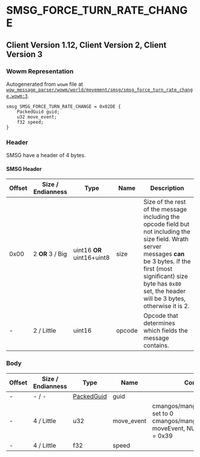 # SMSG_FORCE_TURN_RATE_CHANGE

## Client Version 1.12, Client Version 2, Client Version 3

### Wowm Representation

Autogenerated from `wowm` file at [`wow_message_parser/wowm/world/movement/smsg/smsg_force_turn_rate_change.wowm:3`](https://github.com/gtker/wow_messages/tree/main/wow_message_parser/wowm/world/movement/smsg/smsg_force_turn_rate_change.wowm#L3).
```rust,ignore
smsg SMSG_FORCE_TURN_RATE_CHANGE = 0x02DE {
    PackedGuid guid;
    u32 move_event;
    f32 speed;
}
```
### Header

SMSG have a header of 4 bytes.

#### SMSG Header

| Offset | Size / Endianness | Type   | Name   | Description |
| ------ | ----------------- | ------ | ------ | ----------- |
| 0x00   | 2 **OR** 3 / Big           | uint16 **OR** uint16+uint8 | size | Size of the rest of the message including the opcode field but not including the size field. Wrath server messages **can** be 3 bytes. If the first (most significant) size byte has `0x80` set, the header will be 3 bytes, otherwise it is 2.|
| -      | 2 / Little| uint16 | opcode | Opcode that determines which fields the message contains. |

### Body

| Offset | Size / Endianness | Type | Name | Comment |
| ------ | ----------------- | ---- | ---- | ------- |
| - | - / - | [PackedGuid](../types/packed-guid.md) | guid |  |
| - | 4 / Little | u32 | move_event | cmangos/mangoszero/vmangos: set to 0<br/>cmangos/mangoszero/vmangos: moveEvent, NUM_PMOVE_EVTS = 0x39 |
| - | 4 / Little | f32 | speed |  |

